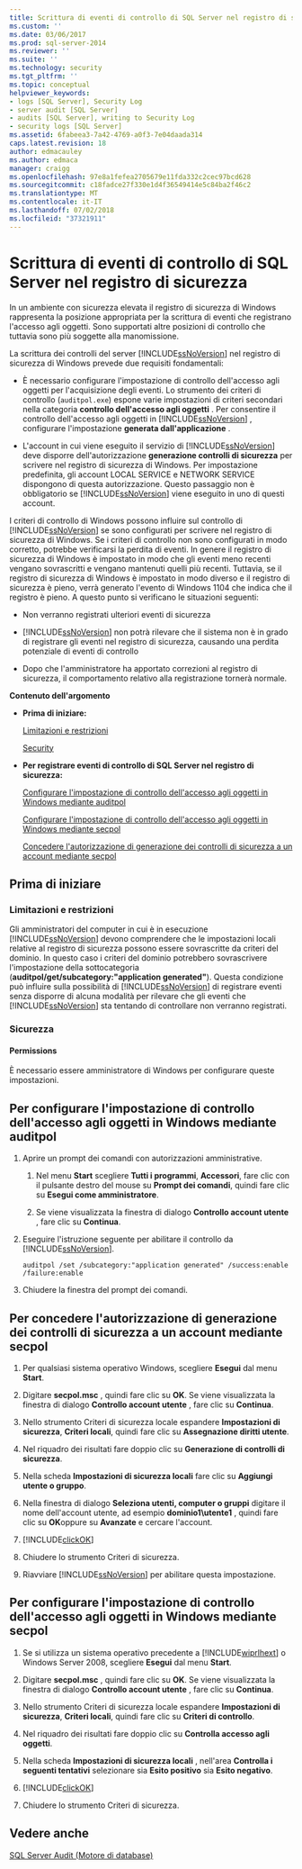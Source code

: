 ```yaml
---
title: Scrittura di eventi di controllo di SQL Server nel registro di sicurezza | Microsoft Docs
ms.custom: ''
ms.date: 03/06/2017
ms.prod: sql-server-2014
ms.reviewer: ''
ms.suite: ''
ms.technology: security
ms.tgt_pltfrm: ''
ms.topic: conceptual
helpviewer_keywords:
- logs [SQL Server], Security Log
- server audit [SQL Server]
- audits [SQL Server], writing to Security Log
- security logs [SQL Server]
ms.assetid: 6fabeea3-7a42-4769-a0f3-7e04daada314
caps.latest.revision: 18
author: edmacauley
ms.author: edmaca
manager: craigg
ms.openlocfilehash: 97e8a1fefea2705679e11fda332c2cec97bcd628
ms.sourcegitcommit: c18fadce27f330e1d4f36549414e5c84ba2f46c2
ms.translationtype: MT
ms.contentlocale: it-IT
ms.lasthandoff: 07/02/2018
ms.locfileid: "37321911"
---
```

# <a name="write-sql-server-audit-events-to-the-security-log"></a>Scrittura di eventi di controllo di SQL Server nel registro di sicurezza
  In un ambiente con sicurezza elevata il registro di sicurezza di Windows rappresenta la posizione appropriata per la scrittura di eventi che registrano l'accesso agli oggetti. Sono supportati altre posizioni di controllo che tuttavia sono più soggette alla manomissione.  
  
 La scrittura dei controlli del server [!INCLUDE[ssNoVersion](../../../includes/ssnoversion-md.md)] nel registro di sicurezza di Windows prevede due requisiti fondamentali:  
  
-   È necessario configurare l'impostazione di controllo dell'accesso agli oggetti per l'acquisizione degli eventi. Lo strumento dei criteri di controllo (`auditpol.exe`) espone varie impostazioni di criteri secondari nella categoria **controllo dell'accesso agli oggetti** . Per consentire il controllo dell'accesso agli oggetti in [!INCLUDE[ssNoVersion](../../../includes/ssnoversion-md.md)] , configurare l'impostazione **generata dall'applicazione** .  
  
-   L'account in cui viene eseguito il servizio di [!INCLUDE[ssNoVersion](../../../includes/ssnoversion-md.md)] deve disporre dell'autorizzazione **generazione controlli di sicurezza** per scrivere nel registro di sicurezza di Windows. Per impostazione predefinita, gli account LOCAL SERVICE e NETWORK SERVICE dispongono di questa autorizzazione. Questo passaggio non è obbligatorio se [!INCLUDE[ssNoVersion](../../../includes/ssnoversion-md.md)] viene eseguito in uno di questi account.  
  
 I criteri di controllo di Windows possono influire sul controllo di [!INCLUDE[ssNoVersion](../../../includes/ssnoversion-md.md)] se sono configurati per scrivere nel registro di sicurezza di Windows. Se i criteri di controllo non sono configurati in modo corretto, potrebbe verificarsi la perdita di eventi. In genere il registro di sicurezza di Windows è impostato in modo che gli eventi meno recenti vengano sovrascritti e vengano mantenuti quelli più recenti. Tuttavia, se il registro di sicurezza di Windows è impostato in modo diverso e il registro di sicurezza è pieno, verrà generato l'evento di Windows 1104 che indica che il registro è pieno. A questo punto si verificano le situazioni seguenti:  
  
-   Non verranno registrati ulteriori eventi di sicurezza  
  
-   [!INCLUDE[ssNoVersion](../../../includes/ssnoversion-md.md)] non potrà rilevare che il sistema non è in grado di registrare gli eventi nel registro di sicurezza, causando una perdita potenziale di eventi di controllo  
  
-   Dopo che l'amministratore ha apportato correzioni al registro di sicurezza, il comportamento relativo alla registrazione tornerà normale.  
  
 **Contenuto dell'argomento**  
  
-   **Prima di iniziare:**  
  
     [Limitazioni e restrizioni](#Restrictions)  
  
     [Security](#Security)  
  
-   **Per registrare eventi di controllo di SQL Server nel registro di sicurezza:**  
  
     [Configurare l'impostazione di controllo dell'accesso agli oggetti in Windows mediante auditpol](#auditpolAccess)  
  
     [Configurare l'impostazione di controllo dell'accesso agli oggetti in Windows mediante secpol](#secpolAccess)  
  
     [Concedere l'autorizzazione di generazione dei controlli di sicurezza a un account mediante secpol](#secpolPermission)  
  
##  <a name="BeforeYouBegin"></a> Prima di iniziare  
  
###  <a name="Restrictions"></a> Limitazioni e restrizioni  
 Gli amministratori del computer in cui è in esecuzione [!INCLUDE[ssNoVersion](../../../includes/ssnoversion-md.md)] devono comprendere che le impostazioni locali relative al registro di sicurezza possono essere sovrascritte da criteri del dominio. In questo caso i criteri del dominio potrebbero sovrascrivere l'impostazione della sottocategoria (**auditpol/get/subcategory:"application generated"**). Questa condizione può influire sulla possibilità di [!INCLUDE[ssNoVersion](../../../includes/ssnoversion-md.md)] di registrare eventi senza disporre di alcuna modalità per rilevare che gli eventi che [!INCLUDE[ssNoVersion](../../../includes/ssnoversion-md.md)] sta tentando di controllare non verranno registrati.  
  
###  <a name="Security"></a> Sicurezza  
  
####  <a name="Permissions"></a> Permissions  
 È necessario essere amministratore di Windows per configurare queste impostazioni.  
  
##  <a name="auditpolAccess"></a> Per configurare l'impostazione di controllo dell'accesso agli oggetti in Windows mediante auditpol  
  
1.  Aprire un prompt dei comandi con autorizzazioni amministrative.  
  
    1.  Nel menu **Start** scegliere **Tutti i programmi**, **Accessori**, fare clic con il pulsante destro del mouse su **Prompt dei comandi**, quindi fare clic su **Esegui come amministratore**.  
  
    2.  Se viene visualizzata la finestra di dialogo **Controllo account utente** , fare clic su **Continua**.  
  
2.  Eseguire l'istruzione seguente per abilitare il controllo da [!INCLUDE[ssNoVersion](../../../includes/ssnoversion-md.md)].  
  
    ```  
    auditpol /set /subcategory:"application generated" /success:enable /failure:enable  
    ```  
  
3.  Chiudere la finestra del prompt dei comandi.  
  
##  <a name="secpolAccess"></a> Per concedere l'autorizzazione di generazione dei controlli di sicurezza a un account mediante secpol  
  
1.  Per qualsiasi sistema operativo Windows, scegliere **Esegui** dal menu **Start**.  
  
2.  Digitare **secpol.msc** , quindi fare clic su **OK**. Se viene visualizzata la finestra di dialogo **Controllo account utente** , fare clic su **Continua**.  
  
3.  Nello strumento Criteri di sicurezza locale espandere **Impostazioni di sicurezza**, **Criteri locali**, quindi fare clic su **Assegnazione diritti utente**.  
  
4.  Nel riquadro dei risultati fare doppio clic su **Generazione di controlli di sicurezza**.  
  
5.  Nella scheda **Impostazioni di sicurezza locali** fare clic su **Aggiungi utente o gruppo**.  
  
6.  Nella finestra di dialogo **Seleziona utenti, computer o gruppi** digitare il nome dell'account utente, ad esempio **dominio1\utente1** , quindi fare clic su **OK**oppure su **Avanzate** e cercare l'account.  
  
7.  [!INCLUDE[clickOK](../../../includes/clickok-md.md)]  
  
8.  Chiudere lo strumento Criteri di sicurezza.  
  
9. Riavviare [!INCLUDE[ssNoVersion](../../../includes/ssnoversion-md.md)] per abilitare questa impostazione.  
  
##  <a name="secpolPermission"></a> Per configurare l'impostazione di controllo dell'accesso agli oggetti in Windows mediante secpol  
  
1.  Se si utilizza un sistema operativo precedente a [!INCLUDE[wiprlhext](../../../includes/wiprlhext-md.md)] o Windows Server 2008, scegliere **Esegui** dal menu **Start**.  
  
2.  Digitare **secpol.msc** , quindi fare clic su **OK**. Se viene visualizzata la finestra di dialogo **Controllo account utente** , fare clic su **Continua**.  
  
3.  Nello strumento Criteri di sicurezza locale espandere **Impostazioni di sicurezza**, **Criteri locali**, quindi fare clic su **Criteri di controllo**.  
  
4.  Nel riquadro dei risultati fare doppio clic su **Controlla accesso agli oggetti**.  
  
5.  Nella scheda **Impostazioni di sicurezza locali** , nell'area **Controlla i seguenti tentativi** selezionare sia **Esito positivo** sia **Esito negativo**.  
  
6.  [!INCLUDE[clickOK](../../../includes/clickok-md.md)]  
  
7.  Chiudere lo strumento Criteri di sicurezza.  
  
## <a name="see-also"></a>Vedere anche  
 [SQL Server Audit &#40;Motore di database&#41;](sql-server-audit-database-engine.md)  
  
  

